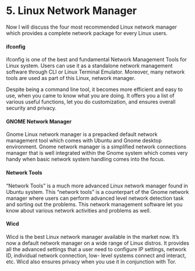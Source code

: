 #         5. Linux Network Manager

Now I will discuss the four most recommended Linux network manager which provides a complete network package for every Linux users.

#### ifconfig

ifconfig is one of the best and fundamental Network Management Tools for Linux system. Users can use it as a standalone network management software through CLI or Linux Terminal Emulator. Moreover, many network tools are used as part of this Linux, network manager.

Despite being a command line tool, it becomes more efficient and easy to use, when you came to know what you are doing. It offers you a list of various useful functions, let you do customization, and ensures overall security and privacy.

#### GNOME Network Manager

Gnome Linux network manager is a prepacked default network management tool which comes with Ubuntu and Gnome desktop environment. Gnome network manager is a simplified network connections manager that is well integrated within the Gnome system which comes very handy when basic network system handling comes into the focus.

#### Network Tools

“Network Tools” is a much more advanced Linux network manager found in Ubuntu system. This “network tools” is a counterpart of the Gnome network manager where users can perform advanced level network detection task and sorting out the problems. This network management software let you know about various network activities and problems as well.

#### Wicd

Wicd is the best Linux network manager available in the market now. It’s now a default network manager on a wide range of Linux distros. It provides all the advanced settings that a user need to configure IP settings, network ID, individual network connection, low- level systems connect and interact, etc. Wicd also ensures privacy when you use it in conjunction with Tor.
